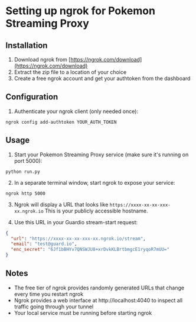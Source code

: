 # Setting up ngrok for Pokemon Streaming Proxy

## Installation

1. Download ngrok from [https://ngrok.com/download](https://ngrok.com/download)
2. Extract the zip file to a location of your choice
3. Create a free ngrok account and get your authtoken from the dashboard

## Configuration

1. Authenticate your ngrok client (only needed once):
```
ngrok config add-authtoken YOUR_AUTH_TOKEN
```

## Usage

1. Start your Pokemon Streaming Proxy service (make sure it's running on port 5000):
```
python run.py
```

2. In a separate terminal window, start ngrok to expose your service:
```
ngrok http 5000
```

3. Ngrok will display a URL that looks like `https://xxxx-xx-xx-xxx-xx.ngrok.io`
   This is your publicly accessible hostname.

4. Use this URL in your Guardio stream-start request:
```json
{
  "url": "https://xxxx-xx-xx-xxx-xx.ngrok.io/stream",
  "email": "test@guard.io",
  "enc_secret": "6Jf1bBHYv7QNSWJU8+xrDvkKLBrtbmgcE1ryqoR7mUU="
}
```

## Notes

- The free tier of ngrok provides randomly generated URLs that change every time you restart ngrok
- Ngrok provides a web interface at http://localhost:4040 to inspect all traffic going through your tunnel
- Your local service must be running before starting ngrok 